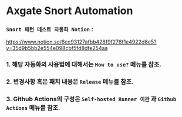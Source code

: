 # Axgate Snort Automation

### `Snort 패턴 테스트 자동화 Notion` : 

https://www.notion.so/6cc93127afbb428f9f276f1e4922d6e5?v=35d9b5bb2e554e098cbf5fd8dfe254aa

### 1. 해당 자동화의 사용법에 대해서는 `How to use?` 메뉴를 참조.

### 2. 변경사항 혹은 패치 내용은 `Release` 메뉴를 참조.

### 3. Github Actions의 구성은 `Self-hosted Runner 이관` 과 `Github Actions` 메뉴를 참조.
